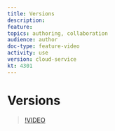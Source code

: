 ```yaml
---
title: Versions
description: 
feature: 
topics: authoring, collaboration
audience: author
doc-type: feature-video
activity: use
version: cloud-service
kt: 4301
---
```


# Versions

>[!VIDEO](https://video.tv.adobe.com/v/32052/?quality=12&learn=on&hidetitle=true)
